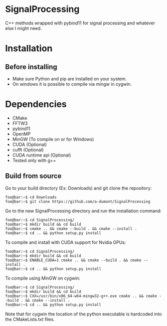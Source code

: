 # SignalProcessing
C++ methods wrapped with pybind11 for signal processing and whatever else I might need.

# Installation
## Before installing
- Make sure Python and pip are installed on your system.
- On windows it is possible to compile via mingw in cygwin.

# Dependencies
- CMake
- FFTW3
- pybind11
- OpenMP
- MinGW (To compile on or for Windows)
- CUDA (Optional)
- cufft (Optional)
- CUDA runtime api (Optional)
- Tested only with g++

## Build from source
Go to your build directory (Ex: Downloads) and git clone the repository:
```console
foo@bar:~$ cd Downloads
foo@bar:~$ git clone https://github.com/a-dumont/SignalProcessing
```

Go to the new SignalProcessing directory and run the installation command:
```console
foo@bar:~$ cd SignalProcessing/
foo@bar:~$ mkdir build && cd build
foo@bar:~$ cmake .. && cmake --build . && cmake --install .
foo@bar:~$ cd .. && python setup.py install
```

To compile and install with CUDA support for Nvidia GPUs:
```console
foo@bar:~$ cd SignalProcessing/
foo@bar:~$ mkdir build && cd build
foo@bar:~$ ENABLE_CUDA=1 cmake .. && cmake --build . && cmake --install .
foo@bar:~$ cd .. && python setup.py install
```

To compile using MinGW on cygwin:
```console
foo@bar:~$ cd SignalProcessing/
foo@bar:~$ mkdir build && cd build
foo@bar:~$ CXX=/usr/bin/x86_64-w64-mingw32-g++.exe cmake .. && cmake --build . && cmake --install .
foo@bar:~$ cd .. && python setup.py install
```
Note that for cygwin the location of the python executable is hardcoded into the CMakeLists.txt files.
